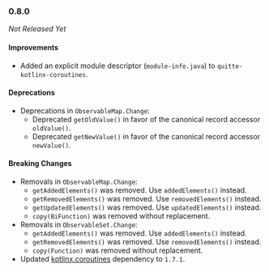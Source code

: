 ### 0.8.0

_Not Released Yet_

#### Improvements

- Added an explicit module descriptor (`module-info.java`) to
  `quitte-kotlinx-coroutines`.

#### Deprecations

- Deprecations in `ObservableMap.Change`:
  - Deprecated `getOldValue()` in favor of the canonical record accessor `oldValue()`.
  - Deprecated `getNewValue()` in favor of the canonical record accessor `newValue()`.

#### Breaking Changes

- Removals in `ObservableMap.Change`:
  - `getAddedElements()` was removed. Use `addedElements()` instead.
  - `getRemovedElements()` was removed. Use `removedElements()` instead.
  - `getUpdatedElements()` was removed. Use `updatedElements()` instead.
  - `copy(BiFunction)` was removed without replacement.
- Removals in `ObservableSet.Change`:
  - `getAddedElements()` was removed. Use `addedElements()` instead.
  - `getRemovedElements()` was removed. Use `removedElements()` instead.
  - `copy(Function)` was removed without replacement.
- Updated [kotlinx.coroutines](https://github.com/Kotlin/kotlinx.coroutines) dependency to `1.7.1`.